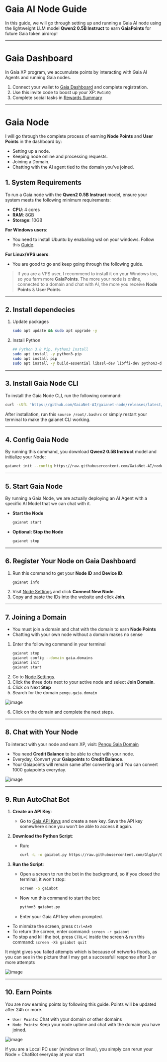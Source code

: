 # Gaia AI Node Guide

In this guide, we will go through setting up and running a Gaia AI node using the lightweight LLM model **Qwen2 0.5B Instruct** to earn **GaiaPoints** for future Gaia token airdrop!

---

# Gaia Dashboard
In Gaia XP program, we accumulate points by interacting with Gaia AI Agents and running Gaia nodes.
1. Connect your wallet to [Gaia Dashboard](https://gaianet.ai/reward?invite_code=Rw1iGQ) and complete registration.
2. Use this invite code to boost up your XP: `Rw1iGQ`
3. Complete social tasks in [Rewards Summary](https://www.gaianet.ai/reward-summary)

---

# Gaia Node
I will go through the complete process of earning **Node Points** and **User Points** in the dashboard by:
* Setting up a node.
* Keeping node online and processing requests.
* Joining a Domain.
* Chatting with the AI agent tied to the domain you've joined.

## 1. System Requirements
To run a Gaia node with the **Qwen2 0.5B Instruct** model, ensure your system meets the following minimum requirements:

- **CPU**: 4 cores
- **RAM**: 8GB
- **Storage**: 10GB

**For Windows users**:
* You need to install Ubuntu by enabaling wsl on your windows. Follow this [Guide](https://github.com/0xmoei/Install-Linux-on-Windows).

**For Linux/VPS users**:
* You are good to go and keep going through the following guide.

> If you are a VPS user, I recommend to install it on your Windows too, so you farm more **GaiaPoints**. The more your node is online, connected to a domain and chat with AI, the more you receive **Node Points** & **User Points**
---

## 2. Install dependecies
1. Update packages
     ```bash
   sudo apt update && sudo apt upgrade -y
     ```

2. Install Python
     ```bash
     ## Python 3.8 Pip, Python3 Install
     sudo apt install -y python3-pip
     sudo apt install pip
     sudo apt install -y build-essential libssl-dev libffi-dev python3-dev
     ```

---

## 3. Install Gaia Node CLI
To install the Gaia Node CLI, run the following command:

```bash
curl -sSfL 'https://github.com/GaiaNet-AI/gaianet-node/releases/latest/download/install.sh' | bash
```

After installation, run this `source /root/.bashrc` or simply restart your terminal to make the gaianet CLI working.

---

## 4. Config Gaia Node
By running this command, you download **Qwen2 0.5B Instruct** model and initialize your Node:

  ```bash
gaianet init --config https://raw.githubusercontent.com/GaiaNet-AI/node-configs/main/qwen2-0.5b-instruct/config.json
  ```

---

## 5. Start Gaia Node
By running a Gaia Node, we are actually deploying an AI Agent with a specific AI Model that we can chat with it.

- **Start the Node**
  ```bash
  gaianet start
  ```

- **Optional: Stop the Node**
  ```bash
  gaianet stop
  ```

---

## 6. Register Your Node on Gaia Dashboard
1. Run this command to get your **Node ID** and **Device ID**:
     ```bash
     gaianet info
     ```
2. Visit [Node Settings](https://www.gaianet.ai/setting/nodes) and click **Connect New Node**.
3. Copy and paste the IDs into the website and click **Join**.

---

## 7. Joining a Domain
* You must join a domain and chat with the domain to earn **Node Points**
* Chatting with your own node without a domain makes no sense
1. Enter the following command in your terminal
   ```bash
   gaianet stop
   gaianet config --domain gaia.domains
   gaianet init
   gaianet start
   ```
2. Go to [Node Settings](https://www.gaianet.ai/setting/nodes).
3. Click the three dots next to your active node and select **Join Domain**.
4. Click on Next **Step**
5. Search for the domain `pengu.gaia.domain`

![image](https://github.com/user-attachments/assets/b96f4bf2-33af-4b8c-8491-96306371aae6)

6. Click on the domain and complete the next steps.

---

## 8. Chat with Your Node
To interact with your node and earn XP, visit: [Pengu Gaia Domain](https://pengu.gaia.domains)

* You need **Credit Balance** to be able to chat with your node.
* Everyday, Convert your **Gaiapoints** to **Credit Balance**.
* Your Gaiapoints will remain same after converting and You can convert 1000 gaiapoints everyday.

![image](https://github.com/user-attachments/assets/ba7e9d4c-70b7-4621-97ae-7f0633303154)


---

## 9. Run AutoChat Bot 
1. **Create an API Key**:
   - Go to [Gaia API Keys](https://www.gaianet.ai/setting/gaia-api-keys) and create a new key. Save the API key somewhere since you won't be able to access it again.

2. **Download the Python Script**:
   - Run:
     ```bash
     curl -L -o gaiabot.py https://raw.githubusercontent.com/GlgApr/Gaianet-AI/main/gaiabot.py
     ```

3. **Run the Script**:
   - Open a screen to run the bot in the background, so if you closed the terminal, it won't stop:
     ```bash
     screen -S gaiabot
     ```
   - Now run this command to start the bot:
     ```bash
     python3 gaiabot.py
     ```
   - Enter your Gaia API key when prompted.

* To minmize the screen, press `Ctrl+A+D`
* To return the screen, enter command: `screen -r gaiabot`
* To stop and kill the bot, press `CTRL+C` inside the screen & run this command: `screen -XS gaiabot quit`

It might gives you failed attempts which is because of networks floods, as you can see in the picture that I may get a successfull response after 3 or more attempts

![image](https://github.com/user-attachments/assets/71ce30c6-2c3d-44b5-a3f5-b2a7781062bb)


---

## 10. Earn Points
You are now earning points by following this guide. Points will be updated after 24h or more.
* `User Points`: Chat with your domain or other domains
* `Node Points`: Keep your node uptime and chat with the domain you have joined.

![image](https://github.com/user-attachments/assets/3b1c85cb-80a4-4cdc-b769-7b22282bd268)

If you are a Local PC user (windows or linux), you simply can rerun your Node + ChatBot everyday at your start
